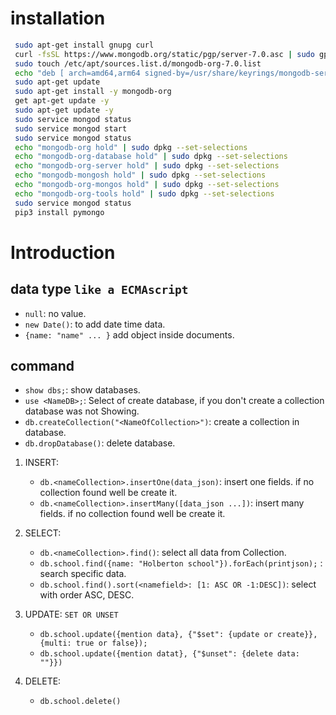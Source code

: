 # installation
```BASH
 sudo apt-get install gnupg curl
 curl -fsSL https://www.mongodb.org/static/pgp/server-7.0.asc | sudo gpg -o /usr/share/keyrings/mongodb-server-7.0.gpg --dearmor
 sudo touch /etc/apt/sources.list.d/mongodb-org-7.0.list
 echo "deb [ arch=amd64,arm64 signed-by=/usr/share/keyrings/mongodb-server-7.0.gpg ] https://repo.mongodb.org/apt/ubuntu jammy/mongodb-org/7.0 multiverse" | sudo tee /etc/apt/sources.list.d/mongodb-org-7.0.list
 sudo apt-get update
 sudo apt-get install -y mongodb-org
 get apt-get update -y
 sudo apt-get update -y 
 sudo service mongod status
 sudo service mongod start
 sudo service mongod status
 echo "mongodb-org hold" | sudo dpkg --set-selections
 echo "mongodb-org-database hold" | sudo dpkg --set-selections
 echo "mongodb-org-server hold" | sudo dpkg --set-selections
 echo "mongodb-mongosh hold" | sudo dpkg --set-selections
 echo "mongodb-org-mongos hold" | sudo dpkg --set-selections
 echo "mongodb-org-tools hold" | sudo dpkg --set-selections
 sudo service mongod status
 pip3 install pymongo
```


# Introduction
## data type `like a ECMAscript`
- `null`: no value.
- `new Date()`: to add date time data.
- `{name: "name" ... }` add object inside documents.
## command
- `show dbs;`: show databases.
- `use <NameDB>;`:  Select of create database, if you don't create a collection database was not Showing.
- `db.createCollection("<NameOfCollection>")`: create a collection in database.
- `db.dropDatabase()`: delete database.
1. INSERT:
	- `db.<nameCollection>.insertOne(data_json)`: insert one fields. if no collection found well be create it.
	- `db.<nameCollection>.insertMany([data_json ...])`: insert many fields. if no collection found well be create it.

2. SELECT:
	- `db.<nameCollection>.find()`: select all data from Collection.
	- `db.school.find({name: "Holberton school"}).forEach(printjson);` : search specific data.
	- `db.school.find().sort(<namefield>: [1: ASC OR -1:DESC])`: select with order ASC, DESC.

3. UPDATE: `SET OR UNSET`
	- `db.school.update({mention data}, {"$set": {update or create}}, {multi: true or false});`
	- `db.school.update({mention datat}, {"$unset": {delete data: ""}})`

4. DELETE:
	- `db.school.delete()`